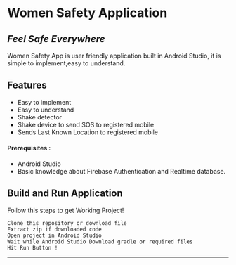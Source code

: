# Women Safety Application
## _Feel Safe Everywhere_


Women Safety App is user friendly application built in Android Studio,
it is simple to implement,easy to understand.


## Features

- Easy to implement
- Easy to understand
- Shake detector
- Shake device to send SOS to registered mobile
- Sends Last Known Location to registered mobile

#### Prerequisites :
- Android Studio
- Basic knowledge about Firebase Authentication and Realtime database.
## Build and Run Application


Follow this steps to get Working Project!
```
Clone this repository or download file
Extract zip if downloaded code
Open project in Android Studio
Wait while Android Studio Download gradle or required files
Hit Run Button !
```

------------


   
